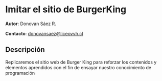 # Imitar el sitio de BurgerKing
**Autor**: Donovan Sáez R.

**Contacto**: donovansaez@liceovvh.cl

## Descripción
Replicaremos el sitio web de Burger King para reforzar los contenidos y elementos aprendidos con el fin de ensayar nuestro conocimiento de programación
